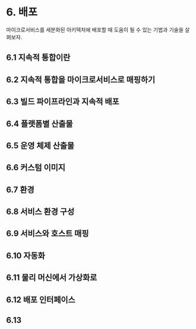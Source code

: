 # 6. 배포
마이크로서비스를 세분화된 아키텍처에 배포할 때 도움이 될 수 있는 기법과 기술을 살펴보자.

## 6.1 지속적 통합이란
## 6.2 지속적 통합을 마이크로서비스로 매핑하기
## 6.3 빌드 파이프라인과 지속적 배포
## 6.4 플랫폼별 산출물
## 6.5 운영 체제 산출물
## 6.6 커스텀 이미지
## 6.7 환경
## 6.8 서비스 환경 구성
## 6.9 서비스와 호스트 매핑
## 6.10 자동화
## 6.11 물리 머신에서 가상화로
## 6.12 배포 인터페이스
## 6.13 
